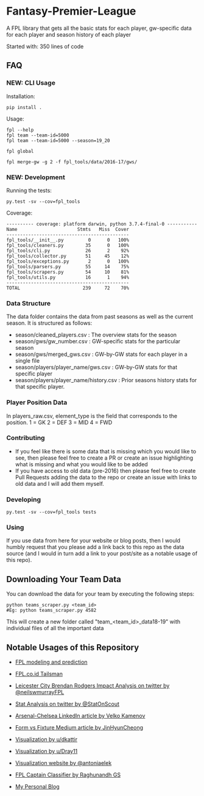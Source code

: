 Fantasy-Premier-League
======================

A FPL library that gets all the basic stats for each player, gw-specific data for each player and season history of each player

Started with: 350 lines of code



## FAQ

### NEW: CLI Usage

Installation:

    pip install .

Usage:

    fpl --help
    fpl team --team-id=5000
    fpl team --team-id=5000 --season=19_20

    fpl global

    fpl merge-gw -g 2 -f fpl_tools/data/2016-17/gws/

### NEW: Development

Running the tests:

    py.test -sv --cov=fpl_tools

Coverage:

    ---------- coverage: platform darwin, python 3.7.4-final-0 -----------
    Name                      Stmts   Miss  Cover
    ---------------------------------------------
    fpl_tools/__init__.py         0      0   100%
    fpl_tools/cleaners.py        35      0   100%
    fpl_tools/cli.py             26      2    92%
    fpl_tools/collector.py       51     45    12%
    fpl_tools/exceptions.py       2      0   100%
    fpl_tools/parsers.py         55     14    75%
    fpl_tools/scrapers.py        54     10    81%
    fpl_tools/utils.py           16      1    94%
    ---------------------------------------------
    TOTAL                       239     72    70%


### Data Structure

The data folder contains the data from past seasons as well as the current season. It is structured as follows:

+ season/cleaned_players.csv : The overview stats for the season
+ season/gws/gw_number.csv : GW-specific stats for the particular season
+ season/gws/merged_gws.csv : GW-by-GW stats for each player in a single file
+ season/players/player_name/gws.csv : GW-by-GW stats for that specific player
+ season/players/player_name/history.csv : Prior seasons history stats for that specific player.

### Player Position Data

In players_raw.csv, element_type is the field that corresponds to the position.
1 = GK
2 = DEF
3 = MID
4 = FWD

### Contributing

+ If you feel like there is some data that is missing which you would like to see, then please feel free to create a PR or create an issue highlighting what is missing and what you would like to be added
+ If you have access to old data (pre-2016) then please feel free to create Pull Requests adding the data to the repo or create an issue with links to old data and I will add them myself.

### Developing

```
py.test -sv --cov=fpl_tools tests
```

### Using

If you use data from here for your website or blog posts, then I would humbly request that you please add a link back to this repo as the data source (and I would in turn add a link to your post/site as a notable usage of this repo).

## Downloading Your Team Data

You can download the data for your team by executing the following steps:

```
python teams_scraper.py <team_id>
#Eg: python teams_scraper.py 4582
```

This will create a new folder called "team_<team_id>_data18-19" with individual files of all the important data

## Notable Usages of this Repository

+ [FPL modeling and prediction](https://github.com/alsgregory/Fantasy-Football)

+ [FPL.co.id Tailsman](http://fpl.co.id/tools/talismans/)

+ [Leicester City Brendan Rodgers Impact Analysis on twitter by @neilswmurrayFPL](https://twitter.com/neilswmurrayFPL/status/1147407501736009728)

+ [Stat Analysis on twitter by @StatOnScout](https://twitter.com/StatOnScout)

+ [Arsenal-Chelsea LinkedIn article by Velko Kamenov](https://www.linkedin.com/pulse/whoever-wins-2019-uefa-europe-league-final-still-ends-velko-kamenov/)

+ [Form vs Fixture Medium article by JinHyunCheong](https://towardsdatascience.com/mythbusting-fantasy-premier-league-form-over-fixtures-eecf9022e834)

+ [Visualization by u/dkattir](https://www.reddit.com/r/dataisbeautiful/comments/9zlx14/points_per_game_vs_predictability_after_12_weeks/)

+ [Visualization by u/Dray11](https://www.reddit.com/r/FantasyPL/comments/9bjwra/created_a_very_crude_and_basic_comparison_chart/)

+ [Visualization website by @antoniaelek](http://fantasy.elek.hr/)

+ [FPL Captain Classifier by Raghunandh GS](https://medium.com/datacomics/building-an-fpl-captain-classifier-cf4ee343ebcc)

+ [My Personal Blog](http://vaastavanand.com/blog/)
